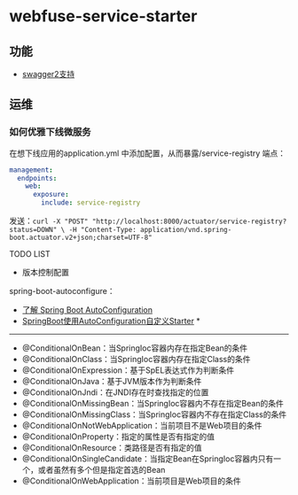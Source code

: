 # webfuse-service-starter

## 功能

- [swagger2支持](https://github.com/SpringForAll/spring-boot-starter-swagger)

## 运维

### 如何优雅下线微服务

在想下线应用的application.yml 中添加配置，从而暴露/service-registry 端点：

```yml
management:
  endpoints:
    web:
      exposure:
        include: service-registry

```

发送：`curl -X "POST" "http://localhost:8000/actuator/service-registry?status=DOWN" \
       -H "Content-Type: application/vnd.spring-boot.actuator.v2+json;charset=UTF-8"
`



TODO LIST

- 版本控制配置

spring-boot-autoconfigure：

- [了解 Spring Boot AutoConfiguration](https://www.cnblogs.com/oopsguy/p/7484398.html)
- [SpringBoot使用AutoConfiguration自定义Starter](https://www.jianshu.com/p/188065e1137b) *

-----
- @ConditionalOnBean：当SpringIoc容器内存在指定Bean的条件
- @ConditionalOnClass：当SpringIoc容器内存在指定Class的条件
- @ConditionalOnExpression：基于SpEL表达式作为判断条件
- @ConditionalOnJava：基于JVM版本作为判断条件
- @ConditionalOnJndi：在JNDI存在时查找指定的位置
- @ConditionalOnMissingBean：当SpringIoc容器内不存在指定Bean的条件
- @ConditionalOnMissingClass：当SpringIoc容器内不存在指定Class的条件
- @ConditionalOnNotWebApplication：当前项目不是Web项目的条件
- @ConditionalOnProperty：指定的属性是否有指定的值
- @ConditionalOnResource：类路径是否有指定的值
- @ConditionalOnSingleCandidate：当指定Bean在SpringIoc容器内只有一个，或者虽然有多个但是指定首选的Bean
- @ConditionalOnWebApplication：当前项目是Web项目的条件





